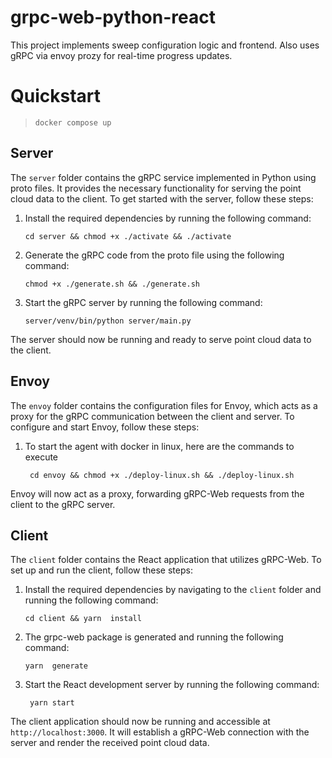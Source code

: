 # grpc-web-python-react

This project implements sweep configuration logic and frontend. Also uses gRPC via envoy prozy for real-time progress updates.

# Quickstart
> `docker compose up`

## Server

The `server` folder contains the gRPC service implemented in Python using proto files. It provides the necessary functionality for serving the point cloud data to the client. To get started with the server, follow these steps:

1. Install the required dependencies by running the following command:
   ```
   cd server && chmod +x ./activate && ./activate
   ```

2. Generate the gRPC code from the proto file using the following command:
   ```
   chmod +x ./generate.sh && ./generate.sh
   ```

3. Start the gRPC server by running the following command:
   ```
   server/venv/bin/python server/main.py
   ```

The server should now be running and ready to serve point cloud data to the client.

## Envoy

The `envoy` folder contains the configuration files for Envoy, which acts as a proxy for the gRPC communication between the client and server. To configure and start Envoy, follow these steps:

1. To start the agent with docker in linux, here are the commands to execute
   ```shell
    cd envoy && chmod +x ./deploy-linux.sh && ./deploy-linux.sh
   ```

Envoy will now act as a proxy, forwarding gRPC-Web requests from the client to the gRPC server.


## Client

The `client` folder contains the React application that utilizes gRPC-Web. To set up and run the client, follow these steps:

1. Install the required dependencies by navigating to the `client` folder and running the following command:
   ```
   cd client && yarn  install
   ```
2. The grpc-web package is generated and running the following command:
   ```
   yarn  generate
   ```
   
3. Start the React development server by running the following command:
   ```
    yarn start
   ```

The client application should now be running and accessible at `http://localhost:3000`. It will establish a gRPC-Web connection with the server and render the received point cloud data.

